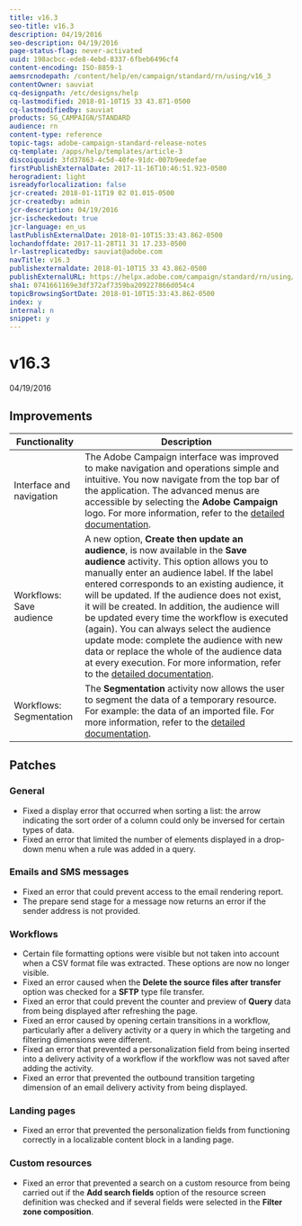 ```yaml
---
title: v16.3
seo-title: v16.3
description: 04/19/2016
seo-description: 04/19/2016
page-status-flag: never-activated
uuid: 198acbcc-ede8-4ebd-8337-6fbeb6496cf4
content-encoding: ISO-8859-1
aemsrcnodepath: /content/help/en/campaign/standard/rn/using/v16_3
contentOwner: sauviat
cq-designpath: /etc/designs/help
cq-lastmodified: 2018-01-10T15 33 43.871-0500
cq-lastmodifiedby: sauviat
products: SG_CAMPAIGN/STANDARD
audience: rn
content-type: reference
topic-tags: adobe-campaign-standard-release-notes
cq-template: /apps/help/templates/article-3
discoiquuid: 3fd37863-4c5d-40fe-91dc-007b9eedefae
firstPublishExternalDate: 2017-11-16T10:46:51.923-0500
herogradient: light
isreadyforlocalization: false
jcr-created: 2018-01-11T19 02 01.015-0500
jcr-createdby: admin
jcr-description: 04/19/2016
jcr-ischeckedout: true
jcr-language: en_us
lastPublishExternalDate: 2018-01-10T15:33:43.862-0500
lochandoffdate: 2017-11-28T11 31 17.233-0500
lr-lastreplicatedby: sauviat@adobe.com
navTitle: v16.3
publishexternaldate: 2018-01-10T15 33 43.862-0500
publishExternalURL: https://helpx.adobe.com/campaign/standard/rn/using/v16_3.html
sha1: 0741661169e3df372af7359ba209227866d054c4
topicBrowsingSortDate: 2018-01-10T15:33:43.862-0500
index: y
internal: n
snippet: y
---
```


# v16.3

04/19/2016

## Improvements

|  Functionality  | Description  |
|---|---|
|  Interface and navigation  | The Adobe Campaign interface was improved to make navigation and operations simple and intuitive. You now navigate from the top bar of the application. The advanced menus are accessible by selecting the **Adobe Campaign** logo. For more information, refer to the [detailed documentation](../../start/using/interface-description.md).  |
|  Workflows: Save audience  | A new option, **Create then update an audience**, is now available in the **Save audience** activity. This option allows you to manually enter an audience label. If the label entered corresponds to an existing audience, it will be updated. If the audience does not exist, it will be created. In addition, the audience will be updated every time the workflow is executed (again). You can always select the audience update mode: complete the audience with new data or replace the whole of the audience data at every execution. For more information, refer to the [detailed documentation](../../automating/using/save-audience.md).  |
|  Workflows: Segmentation  | The **Segmentation** activity now allows the user to segment the data of a temporary resource. For example: the data of an imported file. For more information, refer to the [detailed documentation](../../automating/using/segmentation.md).  |

## Patches

### General

* Fixed a display error that occurred when sorting a list: the arrow indicating the sort order of a column could only be inversed for certain types of data.
* Fixed an error that limited the number of elements displayed in a drop-down menu when a rule was added in a query.

### Emails and SMS messages

* Fixed an error that could prevent access to the email rendering report.
* The prepare send stage for a message now returns an error if the sender address is not provided.

### Workflows

* Certain file formatting options were visible but not taken into account when a CSV format file was extracted. These options are now no longer visible.
* Fixed an error caused when the **Delete the source files after transfer** option was checked for a **SFTP** type file transfer.
* Fixed an error that could prevent the counter and preview of **Query** data from being displayed after refreshing the page.
* Fixed an error caused by opening certain transitions in a workflow, particularly after a delivery activity or a query in which the targeting and filtering dimensions were different.
* Fixed an error that prevented a personalization field from being inserted into a delivery activity of a workflow if the workflow was not saved after adding the activity.
* Fixed an error that prevented the outbound transition targeting dimension of an email delivery activity from being displayed.

### Landing pages

* Fixed an error that prevented the personalization fields from functioning correctly in a localizable content block in a landing page.

### Custom resources

* Fixed an error that prevented a search on a custom resource from being carried out if the **Add search fields** option of the resource screen definition was checked and if several fields were selected in the **Filter zone composition**.

